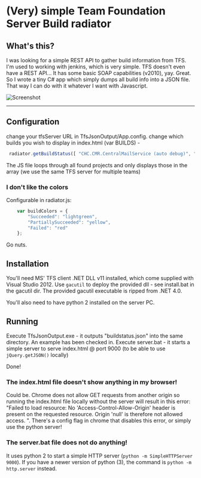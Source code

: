 
# (Very) simple Team Foundation Server Build radiator

## What's this?

I was looking for a simple REST API to gather build information from TFS. I'm used to working with jenkins, which is very simple. TFS doesn't even have a REST API... It has some basic SOAP capabilities (v2010), yay. Great. So I wrote a tiny C# app which simply dumps all build info into a JSON file. That way I can do with it whatever I want with Javascript. 

![Screenshot](http://i43.tinypic.com/2pzh66h.jpg)

* * *

## Configuration

change your tfsServer URL in TfsJsonOutput/App.config. 
change which builds you wish to display in index.html (var BUILDS) - 

```javascript
 radiator.getBuildStatus([ "CHC.CMR.CentralMailService (auto debug)", "CHP-1.x-DEV-DEBUG" ]);
```

The JS file loops through all found projects and only displays those in the array (we use the same TFS server for multiple teams)

### I don't like the colors

Configurable in radiator.js:

```javascript
	var buildColors = {
		"Succeeded": "lightgreen",
		"PartiallySucceeded": "yellow",
		"Failed": "red"
	};
```

Go nuts.

## Installation

You'll need MS' TFS client .NET DLL v11 installed, which come supplied with Visual Studio 2012.
Use `gacutil` to deploy the provided dll - see install.bat in the gacutil dir. The provided gacutil executable is ripped from .NET 4.0.

You'll also need to have python 2 installed on the server PC.

## Running

Execute TfsJsonOutput.exe - it outputs "buildstatus.json" into the same directory. An example has been checked in. 
Execute server.bat - it starts a simple server to serve index.html @ port 9000 (to be able to use `jQuery.getJSON()` locally)

Done!

### The index.html file doesn't show anything in my browser!

Could be. Chrome does not allow GET requests from another origin so running the index.html file locally without the server will result in this error: "Failed to load resource: No 'Access-Control-Allow-Origin' header is present on the requested resource. Origin 'null' is therefore not allowed access. ". 
There's a config flag in chrome that disables this error, or simply use the python server!

### The server.bat file does not do anything!

It uses python 2 to start a simple HTTP server (`python -m SimpleHTTPServer 9000`). If you have a newer version of python (3), the command is `python -m http.server` instead. 
